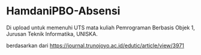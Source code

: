 # HamdaniPBO-Absensi

Di upload untuk memenuhi UTS mata kuliah Pemrograman Berbasis Objek 1, Jurusan Teknik Informatika, UNISKA.

berdasarkan dari https://journal.trunojoyo.ac.id/edutic/article/view/3971
